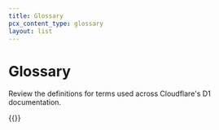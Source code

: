 ```yaml
---
title: Glossary
pcx_content_type: glossary
layout: list
---
```


# Glossary

Review the definitions for terms used across Cloudflare's D1 documentation.

{{<glossary product="D1">}}